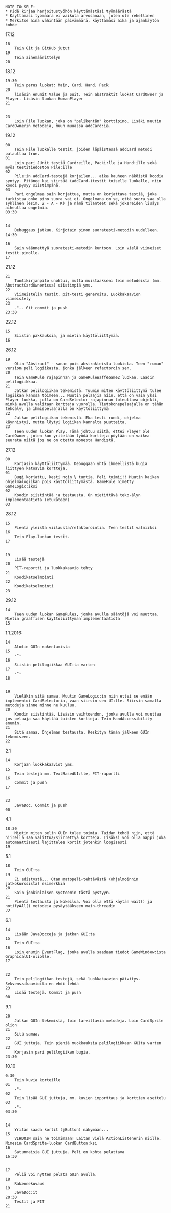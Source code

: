 
	NOTE TO SELF:
	* Pidä kirjaa harjoitustyöhön käyttämästäsi työmäärästä
	* Käyttämäsi työmäärä ei vaikuta arvosanaan, joten ole rehellinen
	* Merkitse aina vähintään päivämäärä, käyttämäsi aika ja ajankäytön kohde

17.12

	18
		Tein Git ja GitHub jutut
	19
		Tein aihemäärittelyn
	20
	
18.12

	19:30
		Tein perus luokat: Main, Card, Hand, Pack
	20
		lisäsin enumit Value ja Suit. Tein abstraktit luokat CardOwner ja Player. Lisäsin luokan HumanPlayer
	21

	
	23
		Loin Pile luokan, joka on "pelikentän" korttipino. Lisäki muutin CardOwnerin metodeja, muun muuassa addCard:ia.

19.12

	00
		Tein Pile luokalle testit, joiden läpäistessä addCard metodi palauttaa true.
	01
		Loin pari JUnit testiä Card:eille, Packi:lle ja Hand:ille sekä myös testitiedoston Pile:ille
	02
		Pile:in addCard-testejä korjailen... aika kauheen näköistä koodia syntyy. Pitänee kai siirtää (addCard-)testit toiselle luokalle, niin koodi pysyy siistimpänä.
	03
		Pari ongelmaa sain korjattua, mutta on korjattava testiä, joka tarkistaa onko pino suora vai ei. Ongelmana on se, että suora saa olla syklinen (esim. 2 - A - K) ja nämä tilanteet sekä jokereiden lisäys aiheuttaa ongelmia.
	03:30

	
	14
		Debuggaus jatkuu. Kirjotain pinon suoratesti-metodin uudelleen.
	14:30

	16
		Sain väännettyä suoratesti-metodin kuntoon. Loin vielä viimeiset testit pinolle.
	17
	
21.12

	21
		Tuntikirjanpito unohtui, mutta muistaakseni tein metodeista (mm. AbstractCardOwnerissa) siistimpiä yms.
	22
		Viimeistelin testit, pit-testi generoitu. Luokkakaavion viimeistely
	23
		-"-. Git commit ja push
	23:30
		
22.12

	15
		Siistin pakkauksia, ja mietin käyttöliittymää.
	16
	
26.12
	
	19
		Otin "Abstract" - sanan pois abstrakteista luokista. Teen "ruman" version peli logiikasta, jonka jälkeen refactoroin sen.
	20
		Tein GameRule rajapinnan ja GameRuleWaffeGame2 luokan. Laadin pelilogiikkaa.
	21	
		Jatkan pelilogiikan tekemistä. Tuumin miten käyttöliittymä tulee logiikan kanssa toimeen... Muutin pelaajia niin, että on vain yksi Player-luokka, jolla on CardSelector-rajapinnan toteuttava objekti, minkä avulla valitaan kortteja vuorolla. Tietokonepelaajalla on tähän tekoäly, ja ihmispelaajalla on käyttöliittymä
	22
		Jatkan pelilogiikan tekemistä. Eka testi rundi, ohjelma käynnistyi, mutta löytyi logiikan kannalta puutteita.
	23
		Teen uuden luokan Play. Tämä johtuu siitä, ettei Player ole CardOwner, joten kun yritetään lyödä kortteja pöytään on vaikea seurata niitä jos ne on otettu monesta Handistä.

27.12

	00
		Korjasin käyttöliittymää. Debuggaan yhtä ihmeellistä bugia liittyen katoavia kortteja.
	01
		Bugi korjattu, kesti noin ½ tuntia. Peli toimii!! Muutin kaiken ohjelmalogiikan pois käyttöliittymästä. GameRule nimetty GameLogic:iksi
	02
		Koodin siistintää ja testausta. On mietittävä teko-älyn implementaatiota (etukäteen)
	03
	
28.12
	
	15
		Pientä yleistä viilausta/refaktorointia. Teen testit valmiiksi
	16
		Tein Play-luokan testit.
	17
	
	
	19
		Lisää testejä
	20
		PIT-raportti ja luokkakaavio tehty
	21
		Koodikatselmointi
	22
		Koodikatselmointi
	23
	
29.12

	14
		Teen uuden luokan GameRules, jonka avulla sääntöjä voi muuttaa. Mietin graaffisen käyttöliittymän implementaatiota
	15
	
1.1.2016

	14
		Alotin GUIn rakentamista
	15
		-"-
	16
		Siistin pelilogiikkaa GUI:ta varten
	17
		-"-
	18
	
	
	19
		Vieläkin sitä samaa. Muutin GameLogic:in niin ettei se enään implementoi CardSelectoria, vaan siirsin sen UI:lle. Siirsin samalla metodeja sinne minne ne kuuluu.
	20
		Koodin siistintää. Lisäsin vaihtoehdon, jonka avulla voi muuttaa jos pelaaja saa käyttää toisten kortteja. Tein HandAccessibility enumin.
	21
		Sitä samaa. Ohjelman testausta. Keskityn tämän jälkeen GUIn tekemiseen.
	22
	
2.1
	
	14
		Korjaan luokkakaaviot yms.
	15
		Tein testejä mm. TextBasedUI:lle, PIT-raportti
	16
		Commit ja push
	17


	23
		JavaDoc. Commit ja push
	00
	
4.1

	18:30
		Mietin miten pelin GUIn tulee toimia. Taidan tehdä niin, että hiirellä saa valittua/siirrettyä kortteja. Lisäksi voi olla nappi joka automaattisesti lajittelee kortit jotenkin loogisesti
	19

5.1

	18
		Tein GUI:ta
	19
		Ei edistystä... Otan matopeli-tehtävästä (ohjelmoinnin jatkokurssista) esimerkkiä
	20
		Sain jonkinlaisen systeemin tästä pystyyn.
	21
		Pientä testausta ja kokeilua. Voi olla että käytän wait() ja notifyAll() metodeja pysäytääkseen main-threadin
	22
	
6.1

	14
		Lisään JavaDocceja ja jatkan GUI:ta
	15
		Tein GUI:ta
	16
		Loin enumin EventFlag, jonka avulla saadaan tiedot GameWindow:ista GraphicalUI-oliolle.
	17
	
	
	22
		Tein pelilogiikan testejä, sekä luokkakaavion päivitys. Sekvenssikaavioita en ehdi tehdä
	23
		Lisää testejä. Commit ja push
	00
	
9.1

	20
		Jatkan GUIn tekemistä, loin tarvittavia metodeja. Loin CardSprite olion
	21
		Sitä samaa. 
	22
		GUI juttuja. Tein pieniä muokkauksia pelilogiikkaan GUIta varten
	23
		Korjasin pari pelilogiikan bugia. 
	23:30
	
10.10

	0:30
		Tein kuvia korteille
	01
		-"-
	02
		Tein lisää GUI juttuja, mm. kuvien importtaus ja korttien asettelu
	03
		-"-
	03:30
	

	14
		Yritän saada kortit (jButton) näkymään...
	15
		VIHDOIN sain ne toimimaan! Laitan vielä ActionListenerin niille. Nimesin CardSprite-luokan CardButton:ksi
	16
		Satunnaisia GUI juttuja. Peli on kohta pelattava
	16:30
	
	
	17
		Peliä voi nytten pelata GUIn avulla.
	18
		Rakennekuvaus
	19
		JavaDoc:it
	20:30
		Testit ja PIT
	21
		